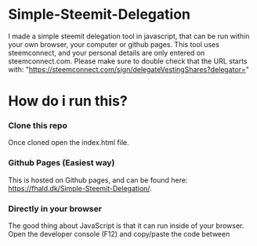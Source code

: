 # Simple-Steemit-Delegation
I made a simple steemit delegation tool in javascript, that can be run within your own browser, your computer or github pages. This tool uses steemconnect, and your personal details are only entered on steemconnect.com. Please make sure to double check that the URL starts with: "https://steemconnect.com/sign/delegateVestingShares?delegator="



# How do i run this?

### Clone this repo
Once cloned open the index.html file.

### Github Pages (Easiest way)
This is hosted on Github pages, and can be found here: https://fhald.dk/Simple-Steemit-Delegation/.

### Directly in your browser
The good thing about JavaScript is that it can run inside of your browser. Open the developer console (F12) and copy/paste the code between <script> and </script> 

